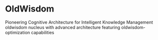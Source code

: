 # OldWisdom
Pioneering Cognitive Architecture for Intelligent Knowledge Management oldwisdom nucleus with advanced architecture featuring oldwisdom-optimization capabilities
